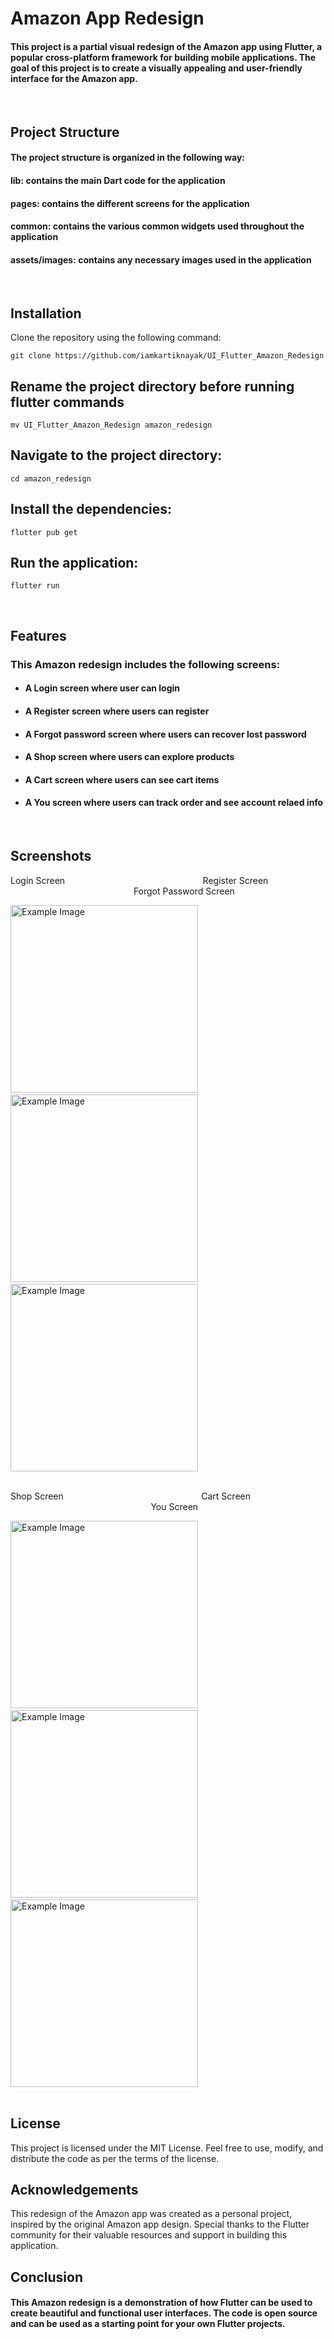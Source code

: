 # Amazon App Redesign
#### This project is a partial visual redesign of the Amazon app using Flutter, a popular cross-platform framework for building mobile applications. The goal of this project is to create a visually appealing and user-friendly interface for the Amazon app.

<br>

## Project Structure
 #### The project structure is organized in the following way:

 #### lib: contains the main Dart code for the application
 #### pages: contains the different screens for the application
 #### common: contains the various common widgets used throughout the application
 #### assets/images: contains any necessary images used in the application 

<br>

## Installation
Clone the repository using the following command:
    
    git clone https://github.com/iamkartiknayak/UI_Flutter_Amazon_Redesign
    
## Rename the project directory before running flutter commands
    mv UI_Flutter_Amazon_Redesign amazon_redesign

## Navigate to the project directory:
    cd amazon_redesign

## Install the dependencies:
    flutter pub get

## Run the application:
    flutter run

<br>

## Features
### This Amazon redesign includes the following screens:

* #### A Login screen where user can login
* #### A Register screen where users can register
* #### A Forgot password screen where users can recover lost password
* #### A Shop screen where users can explore products
* #### A Cart screen where users can see cart items
* #### A You screen where users can track order and see account relaed info

<br>

## Screenshots
Login Screen &nbsp;&nbsp;&nbsp;&nbsp;&nbsp;&nbsp;&nbsp;&nbsp;&nbsp;&nbsp;&nbsp;&nbsp;&nbsp;&nbsp;&nbsp;&nbsp;&nbsp;&nbsp;&nbsp;&nbsp;&nbsp;&nbsp;&nbsp;&nbsp;&nbsp;&nbsp;&nbsp;&nbsp;&nbsp;&nbsp;&nbsp;&nbsp;&nbsp;&nbsp;&nbsp;&nbsp;&nbsp;&nbsp;&nbsp;&nbsp;&nbsp;&nbsp;&nbsp;&nbsp;&nbsp;&nbsp;&nbsp;&nbsp;&nbsp;&nbsp;&nbsp;&nbsp;&nbsp;&nbsp; Register Screen &nbsp;&nbsp;&nbsp;&nbsp;&nbsp;&nbsp;&nbsp;&nbsp;&nbsp;&nbsp;&nbsp;&nbsp;&nbsp;&nbsp;&nbsp;&nbsp;&nbsp;&nbsp;&nbsp;&nbsp;&nbsp;&nbsp;&nbsp;&nbsp;&nbsp;&nbsp;&nbsp;&nbsp;&nbsp;&nbsp;&nbsp;&nbsp;&nbsp;&nbsp;&nbsp;&nbsp;&nbsp;&nbsp;&nbsp;&nbsp;&nbsp;&nbsp;&nbsp;&nbsp;&nbsp;&nbsp;&nbsp;&nbsp;&nbsp; Forgot Password Screen

<img src="./screenshots/login.jpg" alt="Example Image" width="300"> &nbsp;&nbsp;&nbsp;&nbsp;&nbsp;
<img src="./screenshots/register.jpg" alt="Example Image" width="300"> &nbsp;&nbsp;&nbsp;&nbsp;&nbsp;
<img src="./screenshots/forgot_password.jpg" alt="Example Image" width="300"><br><br>

Shop Screen &nbsp;&nbsp;&nbsp;&nbsp;&nbsp;&nbsp;&nbsp;&nbsp;&nbsp;&nbsp;&nbsp;&nbsp;&nbsp;&nbsp;&nbsp;&nbsp;&nbsp;&nbsp;&nbsp;&nbsp;&nbsp;&nbsp;&nbsp;&nbsp;&nbsp;&nbsp;&nbsp;&nbsp;&nbsp;&nbsp;&nbsp;&nbsp;&nbsp;&nbsp;&nbsp;&nbsp;&nbsp;&nbsp;&nbsp;&nbsp;&nbsp;&nbsp;&nbsp;&nbsp;&nbsp;&nbsp;&nbsp;&nbsp;&nbsp;&nbsp;&nbsp;&nbsp;&nbsp;&nbsp; Cart Screen &nbsp;&nbsp;&nbsp;&nbsp;&nbsp;&nbsp;&nbsp;&nbsp;&nbsp;&nbsp;&nbsp;&nbsp;&nbsp;&nbsp;&nbsp;&nbsp;&nbsp;&nbsp;&nbsp;&nbsp;&nbsp;&nbsp;&nbsp;&nbsp;&nbsp;&nbsp;&nbsp;&nbsp;&nbsp;&nbsp;&nbsp;&nbsp;&nbsp;&nbsp;&nbsp;&nbsp;&nbsp;&nbsp;&nbsp;&nbsp;&nbsp;&nbsp;&nbsp;&nbsp;&nbsp;&nbsp;&nbsp;&nbsp;&nbsp;&nbsp;&nbsp;&nbsp;&nbsp;&nbsp;&nbsp;&nbsp; You Screen

<img src="./screenshots/shop.jpg" alt="Example Image" width="300"> &nbsp;&nbsp;&nbsp;&nbsp;&nbsp;
<img src="./screenshots/cart.jpg" alt="Example Image" width="300"> &nbsp;&nbsp;&nbsp;&nbsp;&nbsp;
<img src="./screenshots/you.jpg" alt="Example Image" width="300"><br><br>


## License
This project is licensed under the MIT License. Feel free to use, modify, and distribute the code as per the terms of the license.

## Acknowledgements
This redesign of the Amazon app was created as a personal project, inspired by the original Amazon app design. Special thanks to the Flutter community for their valuable resources and support in building this application.

## Conclusion
#### This Amazon redesign is a demonstration of how Flutter can be used to create beautiful and functional user interfaces. The code is open source and can be used as a starting point for your own Flutter projects.
